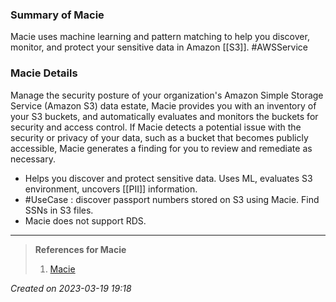 ### Summary of Macie
Macie uses machine learning and pattern matching to help you discover, monitor, and protect your sensitive data in Amazon [[S3]]. #AWSService 

### Macie Details

Manage the security posture of your organization's Amazon Simple Storage Service (Amazon S3) data estate, Macie provides you with an inventory of your S3 buckets, and automatically evaluates and monitors the buckets for security and access control. If Macie detects a potential issue with the security or privacy of your data, such as a bucket that becomes publicly accessible, Macie generates a finding for you to review and remediate as necessary.

* Helps you discover and protect sensitive data. Uses ML, evaluates S3 environment, uncovers [[PII]] information.
* #UseCase : discover passport numbers stored on S3 using Macie. Find SSNs in S3 files.
* Macie does not support RDS.

---
> **References for Macie**
> 1. [Macie](https://aws.amazon.com/macie/)
> 
 
*Created on 2023-03-19 19:18*
